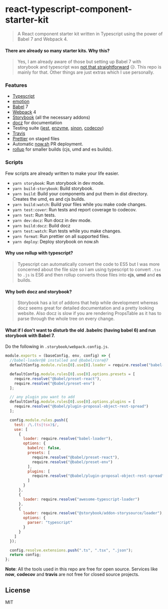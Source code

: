 # react-typescript-component-starter-kit

> A React component starter kit written in Typescript using the power of Babel 7 and Webpack 4.

#### There are already so many starter kits. Why this?

> Yes, I am already aware of those but setting up Babel 7 with storybook and typescript was [not that straightforward](https://twitter.com/ritz078/status/1029784078508118016) 😥. This repo is mainly for that. Other things are just extras which I use personally.

### Features

- [Typescript](https://www.typescriptlang.org/)
- [emotion](https://emotion.sh/)
- [Babel](https://babeljs.io/) 7
- [Webpack](https://webpack.js.org/) 4
- [Storybook](https://storybook.js.org/) (all the necessary addons)
- [docz](https://github.com/pedronauck/docz) for documentation
- Testing suite ([jest](https://jestjs.io/), [enzyme](http://airbnb.io/enzyme/), [sinon](https://sinonjs.org/), [codecov](https://codecov.io))
- [Travis](https://travis-ci.org/)
- [Prettier](https://prettier.io/) on staged files
- Automatic [now.sh](https://zeit.co/now) PR deployment.
- [rollup](https://rollupjs.org/guide/en) for smaller builds (cjs, umd and es builds).

### Scripts

Few scripts are already written to make your life easier.

- `yarn storybook`: Run storybook in dev mode.
- `yarn build-storybook`: Build storybook.
- `yarn build`: Build your components and put them in dist directory. Creates the umd, es and cjs builds.
- `yarn build:watch`: Build your files while you make code changes.
- `yarn test:cover`: Run tests and report coverage to codecov.
- `yarn test`: Run tests.
- `yarn dev:docz`: Run docz in dev mode.
- `yarn build:docz`: Build docz
- `yarn test:watch`: Run tests while you make changes.
- `yarn format`: Run prettier on all supported files.
- `yarn deploy`: Deploy storybook on now.sh

#### Why use rollup with typescript?

> Typescript can automatically convert the code to ES5 but I was more concerned about the file size so I am using typescript to convert `.tsx` to `.js` is ES6 and then rollup converts those files into **cjs**, **umd** and **es** builds.

#### Why both docz and storybook?

> Storybook has a lot of addons that help while development whereas docz seems great for detailed documentation and a pretty looking website. Also docz is slow if you are rendering PropsTable as it has to parse through the whole tree on every change.

#### What if I don't want to disturb the old .babelrc (having babel 6) and run storybook with Babel 7.

Do the following in `.storybook/webpack.config.js`.

```js
module.exports = (baseConfig, env, config) => {
  //babel-loader@8 installed and @babel/core@7
  defaultConfig.module.rules[0].use[0].loader = require.resolve("babel-loader");

  defaultConfig.module.rules[0].use[0].options.presets = [
    require.resolve("@babel/preset-react"),
    require.resolve("@babel/preset-env")
  ];

  // any plugin you want to add
  defaultConfig.module.rules[0].use[0].options.plugins = [
    require.resolve("@babel/plugin-proposal-object-rest-spread")
  ];

  config.module.rules.push({
    test: /\.(ts|tsx)$/,
    use: [
      {
        loader: require.resolve("babel-loader"),
        options: {
          babelrc: false,
          presets: [
            require.resolve("@babel/preset-react"),
            require.resolve("@babel/preset-env")
          ],
          plugins: [
            require.resolve("@babel/plugin-proposal-object-rest-spread")
          ]
        }
      },
      {
        loader: require.resolve("awesome-typescript-loader")
      },
      {
        loader: require.resolve("@storybook/addon-storysource/loader"),
        options: {
          parser: "typescript"
        }
      }
    ]
  });

  config.resolve.extensions.push(".ts", ".tsx", ".json");
  return config;
};
```

**Note**: All the tools used in this repo are free for open source. Services like **now**, **codecov** and **travis** are not free for closed source projects.

## License

MIT
